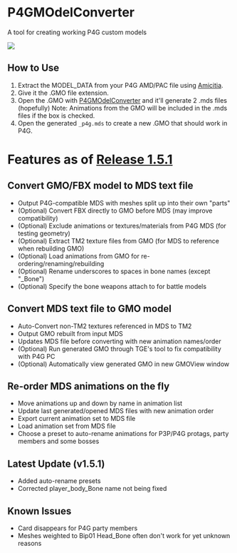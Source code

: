 # P4GMOdelConverter
A tool for creating working P4G custom models

![](https://i.imgur.com/joWxiJ6.png)
## How to Use
1. Extract the MODEL_DATA from your P4G AMD/PAC file using [Amicitia](https://amicitia.github.io/post/amicitia).
2. Give it the .GMO file extension.
3. Open the .GMO with [P4GMOdelConverter](https://github.com/ShrineFox/P4GMOdelConverter/releases) and it'll generate 2 .mds files (hopefully)
   Note: Animations from the GMO will be included in the .mds files if the box is checked.
4. Open the generated ``_p4g.mds`` to create a new .GMO that should work in P4G.

# Features as of [Release 1.5.1](https://github.com/ShrineFox/P4GMOdelConverter/releases)
## Convert GMO/FBX model to MDS text file
- Output P4G-compatible MDS with meshes split up into their own "parts"
- (Optional) Convert FBX directly to GMO before MDS (may improve compatibility)
- (Optional) Exclude animations or textures/materials from P4G MDS (for testing geometry)
- (Optional) Extract TM2 texture files from GMO (for MDS to reference when rebuilding GMO)
- (Optional) Load animations from GMO for re-ordering/renaming/rebuilding
- (Optional) Rename underscores to spaces in bone names (except "_Bone")
- (Optional) Specify the bone weapons attach to for battle models
## Convert MDS text file to GMO model
- Auto-Convert non-TM2 textures referenced in MDS to TM2
- Output GMO rebuilt from input MDS
- Updates MDS file before converting with new animation names/order
- (Optional) Run generated GMO through TGE's tool to fix compatibility with P4G PC
- (Optional) Automatically view generated GMO in new GMOView window
## Re-order MDS animations on the fly
- Move animations up and down by name in animation list
- Update last generated/opened MDS files with new animation order
- Export current animation set to MDS file
- Load animation set from MDS file
- Choose a preset to auto-rename animations for P3P/P4G protags, party members and some bosses

## Latest Update (v1.5.1)
- Added auto-rename presets
- Corrected player_body_Bone name not being fixed
## Known Issues
- Card disappears for P4G party members
- Meshes weighted to Bip01 Head_Bone often don't work for yet unknown reasons

